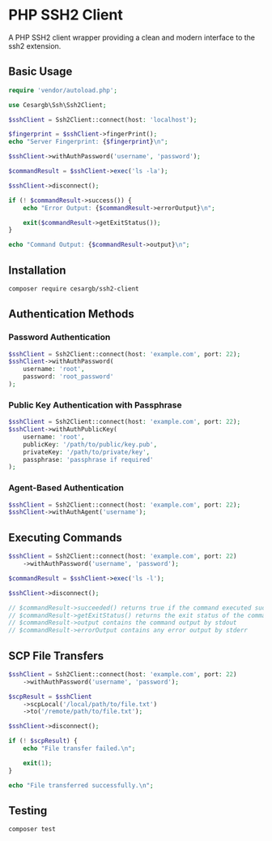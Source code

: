 # PHP SSH2 Client

A PHP SSH2 client wrapper providing a clean and modern interface to the ssh2 extension.

## Basic Usage

``` php
require 'vendor/autoload.php';

use Cesargb\Ssh\Ssh2Client;

$sshClient = Ssh2Client::connect(host: 'localhost');

$fingerprint = $sshClient->fingerPrint();
echo "Server Fingerprint: {$fingerprint}\n";

$sshClient->withAuthPassword('username', 'password');

$commandResult = $sshClient->exec('ls -la');

$sshClient->disconnect();

if (! $commandResult->success()) {
    echo "Error Output: {$commandResult->errorOutput}\n";

    exit($commandResult->getExitStatus());
}

echo "Command Output: {$commandResult->output}\n";
```

## Installation

``` bash
composer require cesargb/ssh2-client
```

## Authentication Methods

### Password Authentication

``` php
$sshClient = Ssh2Client::connect(host: 'example.com', port: 22);
$sshClient->withAuthPassword(
    username: 'root',
    password: 'root_password'
);
```

### Public Key Authentication with Passphrase

``` php
$sshClient = Ssh2Client::connect(host: 'example.com', port: 22);
$sshClient->withAuthPublicKey(
    username: 'root',
    publicKey: '/path/to/public/key.pub',
    privateKey: '/path/to/private/key',
    passphrase: 'passphrase if required'
);
```

### Agent-Based Authentication

``` php
$sshClient = Ssh2Client::connect(host: 'example.com', port: 22);
$sshClient->withAuthAgent('username');
```

## Executing Commands

``` php
$sshClient = Ssh2Client::connect(host: 'example.com', port: 22)
    ->withAuthPassword('username', 'password');

$commandResult = $sshClient->exec('ls -l');

$sshClient->disconnect();

// $commandResult->succeeded() returns true if the command executed successfully
// $commandResult->getExitStatus() returns the exit status of the command
// $commandResult->output contains the command output by stdout
// $commandResult->errorOutput contains any error output by stderr
```

## SCP File Transfers

``` php
$sshClient = Ssh2Client::connect(host: 'example.com', port: 22)
    ->withAuthPassword('username', 'password');

$scpResult = $sshClient
    ->scpLocal('/local/path/to/file.txt')
    ->to('/remote/path/to/file.txt');

$sshClient->disconnect();

if (! $scpResult) {
    echo "File transfer failed.\n";

    exit(1);
}

echo "File transferred successfully.\n";
```

## Testing

``` bash
composer test
```
